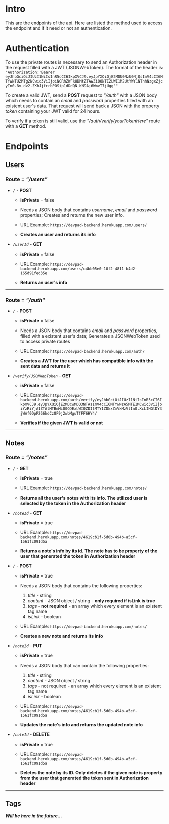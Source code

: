 # Intro

This are the endpoints of the api. Here are listed the method used to access
the endpoint and if it need or not an authentication.

# Authentication

To use the private routes is necessary to send an Authorization header in the request filled with a JWT (JSONWebToken). The format of the header is: `"Authorization:'Bearer eyJhbGciOiJIUzI1NiIsInR5cCI6IkpXVCJ9.eyJpYXQiOjE2MDU0NzU0NjQsImV4cCI6MTYwNTU2MTg2NCwic3ViIjoiNGRhZWFkODMtZTAwZi00NTI2LWI1M2UtYWY1NThhNzgxZjcyIn0.8v_dv2-ZKhJjfrrbPOSip1dDdQN_KN9Aj6WmvT7jUgg'"`

To create a valid JWT, send a **POST** request to _"/auth"_ with a JSON body which needs to contain
an _email_ and _password_ properties filled with an existent user's data. That request will send back a JSON
with the property _token_ containing your JWT valid for 24 hours.

To verify if a token is still valid, use the _"/auth/verify/yourTokenHere"_ route with a **GET** method.

# Endpoints

## Users

### Route = _"/users"_

-   _`/`_ - **POST**

    -   **isPrivate** = false

    -   Needs a JSON body that contains _username_, _email_ and _password_ properties;
        Creates and returns the new user info.

    -   URL Example: `https://devpad-backend.herokuapp.com/users/`

    -   **Creates an user and returns its info**

-   _`/userId`_ - **GET**

    -   **isPrivate** = false

    -   URL Example: `https://devpad-backend.herokuapp.com/users/c4bb05e0-10f2-4811-b4d2-165d91fed35e`

    -   **Returns an user's info**

---

### Route = _"/auth"_

-   _`/`_ - **POST**

    -   **isPrivate** = false

    -   Needs a JSON body that contains _email_ and _password_ properties, filled with a existent user's data;
        Generates a JSONWebToken used to access private routes

    -   URL Example: `https://devpad-backend.herokuapp.com/auth/`

    -   **Creates a JWT for the user which has compatible info with the sent data and returns it**

-   _`/verify/JSONWebToken`_ - **GET**

    -   **isPrivate** = false

    -   URL Example: `https://devpad-backend.herokuapp.com/auth/verify/eyJhbGciOiJIUzI1NiIsInR5cCI6IkpXVCJ9.eyJpYXQiOjE2MDcwMDQ3NTAsImV4cCI6MTYwNzA5MTE1MCwic3ViIjoiYzRiYjA1ZTAtMTBmMi00ODExLWI0ZDItMTY1ZDkxZmVkMzVlIn0.XcLIHGtDY3jWAf0DpP266hdCz8F9j2wbMguTfFF6HY4/`

    -   **Verifies if the given JWT is valid or not**

---

## Notes

### Route = _"/notes"_

-   _`/`_ - **GET**

    -   **isPrivate** = true

    -   URL Example: `https://devpad-backend.herokuapp.com/notes/`

    -   **Returns all the user's notes with its info. The utilized user is selected by the token in the Authorization header**

-   _`/noteId`_ - **GET**

    -   **isPrivate** = true

    -   URL Example: `https://devpad-backend.herokuapp.com/notes/4619cb1f-5d0b-494b-a5cf-1561fc091d5a`

    -   **Returns a note's info by its id. The note has to be property of the user that generated the token in Authorization header**

-   _`/`_ - **POST**

    -   **isPrivate** = true

    -   Needs a JSON body that contains the following properties:

        1. _title_ - string
        2. _content_ - JSON object / string - **only required if isLink is true**
        3. _tags_ - **not required** - an array which every element is an existent tag name
        4. _isLink_ - boolean

    -   URL Example: `https://devpad-backend.herokuapp.com/notes/`

    -   **Creates a new note and returns its info**

-   _`/noteId`_ - **PUT**

    -   **isPrivate** = true

    -   Needs a JSON body that can contain the following properties:

        1. _title_ - string
        2. _content_ - JSON object / string
        3. _tags_ - not required - an array which every element is an existent tag name
        4. _isLink_ - boolean

    -   URL Example: `https://devpad-backend.herokuapp.com/notes/4619cb1f-5d0b-494b-a5cf-1561fc091d5a`

    -   **Updates the note's info and returns the updated note info**

-   _`/noteId`_ - **DELETE**

    -   **isPrivate** = true

    -   URL Example: `https://devpad-backend.herokuapp.com/notes/4619cb1f-5d0b-494b-a5cf-1561fc091d5a`

    -   **Deletes the note by its ID. Only deletes if the given note is property from the user that generated the token sent in Authorization header**

---

## Tags

**_Will be here in the future..._**
